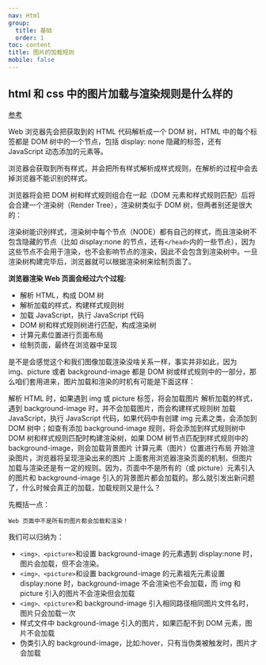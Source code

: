 ```yaml
---
nav: Html
group:
  title: 基础
  order: 1
toc: content
title: 图片的加载规则
mobile: false
---
```


## html 和 css 中的图片加载与渲染规则是什么样的

<a href="https://fe.ecool.fun/topic/5b612b6a-3828-4cd9-9de4-b05bb36a4e3d?orderBy=updateTime&order=desc&tagId=12" target="_blank">参考</a>

Web 浏览器先会把获取到的 HTML 代码解析成一个 DOM 树，HTML 中的每个标签都是 DOM 树中的一个节点，包括 display: none 隐藏的标签，还有 JavaScript 动态添加的元素等。

浏览器会获取到所有样式，并会把所有样式解析成样式规则，在解析的过程中会去掉浏览器不能识别的样式。

浏览器将会把 DOM 树和样式规则组合在一起（DOM 元素和样式规则匹配）后将会合建一个渲染树（Render Tree），渲染树类似于 DOM 树，但两者别还是很大的：

渲染树能识别样式，渲染树中每个节点（NODE）都有自己的样式，而且渲染树不包含隐藏的节点（比如 display:none 的节点，还有`</head>`内的一些节点），因为这些节点不会用于渲染，也不会影响节点的渲染，因此不会包含到渲染树中。一旦渲染树构建完毕后，浏览器就可以根据渲染树来绘制页面了。

**浏览器渲染 Web 页面会经过六个过程:**

- 解析 HTML，构成 DOM 树
- 解析加载的样式，构建样式规则树
- 加载 JavaScript，执行 JavaScript 代码
- DOM 树和样式规则树进行匹配，构成渲染树
- 计算元素位置进行页面布局
- 绘制页面，最终在浏览器中呈现

是不是会感觉这个和我们图像加载渲染没啥关系一样，事实并非如此，因为 img、picture 或者 background-image 都是 DOM 树或样式规则中的一部分，那么咱们套用进来，图片加载和渲染的时机有可能是下面这样：

解析 HTML 时，如果遇到 img 或 picture 标签，将会加载图片
解析加载的样式，遇到 background-image 时，并不会加载图片，而会构建样式规则树
加载 JavaScript，执行 JavaScript 代码，如果代码中有创建 img 元素之类，会添加到 DOM 树中；如查有添加 background-image 规则，将会添加到样式规则树中
DOM 树和样式规则匹配时构建渲染树，如果 DOM 树节点匹配到样式规则中的 background-image，则会加载背景图片
计算元素（图片）位置进行布局
开始渲染图片，浏览器将呈现渲染出来的图片
上面套用浏览器渲染页面的机制，但图片加载与渲染还是有一定的规则。因为，页面中不是所有的<img>（或 picture）元素引入的图片和 background-image 引入的背景图片都会加载的。那么就引发出新问题了，什么时候会真正的加载，加载规则又是什么？

先概括一点：

`Web 页面中不是所有的图片都会加载和渲染！`

我们可以归纳为：

- `<img>、<picture>`和设置 background-image 的元素遇到 display:none 时，图片会加载，但不会渲染。
- `<img>、<picture>`和设置 background-image 的元素祖先元素设置 display:none 时，background-image 不会渲染也不会加载，而 img 和 picture 引入的图片不会渲染但会加载
- `<img>、<picture>`和 background-image 引入相同路径相同图片文件名时，图片只会加载一次
- 样式文件中 background-image 引入的图片，如果匹配不到 DOM 元素，图片不会加载
- 伪类引入的 background-image，比如:hover，只有当伪类被触发时，图片才会加载
